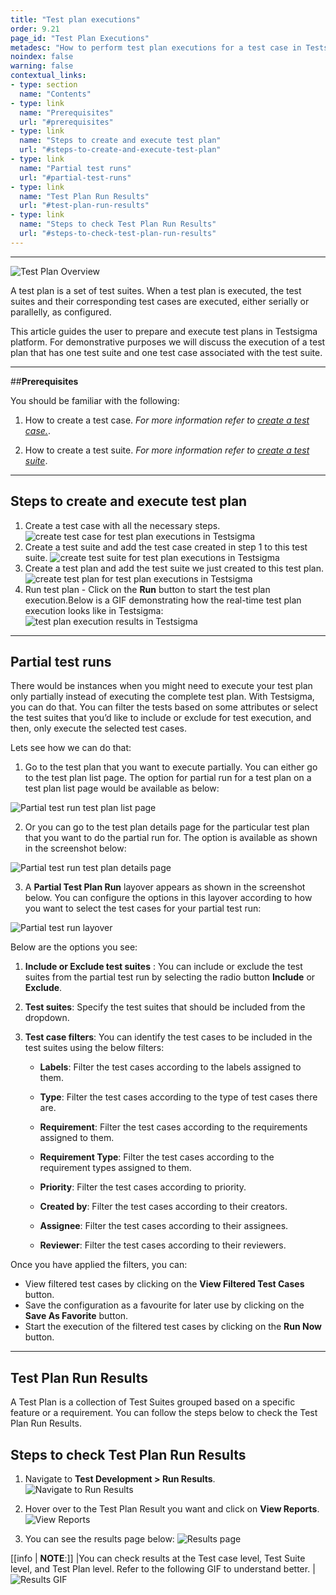 ```yaml
---
title: "Test plan executions"
order: 9.21
page_id: "Test Plan Executions"
metadesc: "How to perform test plan executions for a test case in Testsigma."
noindex: false
warning: false
contextual_links:
- type: section
  name: "Contents"
- type: link
  name: "Prerequisites"
  url: "#prerequisites"
- type: link
  name: "Steps to create and execute test plan"
  url: "#steps-to-create-and-execute-test-plan"
- type: link
  name: "Partial test runs"
  url: "#partial-test-runs"
- type: link
  name: "Test Plan Run Results"
  url: "#test-plan-run-results"
- type: link
  name: "Steps to check Test Plan Run Results"
  url: "#steps-to-check-test-plan-run-results"
---
```


---

![Test Plan Overview](https://docs.testsigma.com/images/test-plan-executions/test-plan-overview.jpeg)

A test plan is a set of test suites. When a test plan is executed, the test suites and their corresponding test cases are executed, either serially or parallelly, as configured.


This article guides the user to prepare and execute test plans in Testsigma platform. For demonstrative purposes we will discuss the execution of a test plan that has one test suite and one test case associated with the test suite.


---


##**Prerequisites**

You should be familiar with the following:

1. How to create a test case. *For more information refer to [create a test case.](https://testsigma.com/docs/test-cases/manage/add-edit-delete/)*.

2. How to create a test suite. *For more information refer to [create a test suite](https://testsigma.com/docs/test-management/test-suites/overview/#create-test-suite)*.


---

## **Steps to create and execute test plan**

 1. Create a test case with all the necessary steps. 
    ![create test case for test plan executions in Testsigma](https://s3.amazonaws.com/static-docs.testsigma.com/new_images/runs/test-plan-executions/testcase_demo.gif)
 2. Create a test suite and add the test case created in step 1 to this test suite.
    ![create test suite for test plan executions in Testsigma](https://s3.amazonaws.com/static-docs.testsigma.com/new_images/runs/test-plan-executions/test_suite_final.gif)
 3. Create a test plan and add the test suite we just created to this test plan.
     ![create test plan for test plan executions in Testsigma](https://s3.amazonaws.com/static-docs.testsigma.com/new_images/runs/test-plan-executions/test_plan_sample.gif)
 4. Run test plan - Click on the **Run** button to start the test plan execution.Below is a GIF demonstrating how the  real-time test plan execution looks like in Testsigma:
    ![test plan execution results in Testsigma](https://s3.amazonaws.com/static-docs.testsigma.com/new_images/runs/test-plan-executions/test_plan_executions_final.gif)



---

## **Partial test runs**

There would be instances when you might need to execute your test plan only partially instead of executing the complete test plan. With Testsigma, you can do that. You can filter the tests based on some attributes or select the test suites that you’d like to include or exclude for test execution, and then, only execute the selected test cases.

Lets see how we can do that:

1. Go to the test plan that you want to execute partially. You can either go to the test plan list page. The option for partial run for a test plan on a test plan list page would be available as below:

![Partial test run test plan list page](https://s3.amazonaws.com/static-docs.testsigma.com/new_images/runs/test-plan-executions/test_plan_partial_execution.png)

2. Or you can go to the test plan details page for the particular test plan that you want to do the partial run for. The option is available as shown in the screenshot below: 

![Partial test run test plan details page](https://s3.amazonaws.com/static-docs.testsigma.com/new_images/runs/test-plan-executions/test_plan_details_partial_run.png)

3. A **Partial  Test Plan Run** layover appears as shown in the screenshot below. You can configure the options in this layover according to how you want to select the test cases for your partial test run:

![Partial test run layover](https://s3.amazonaws.com/static-docs.testsigma.com/new_images/runs/test-plan-executions/partial_test_plan_run_overlay.png)

Below are the options you see:

1. **Include or Exclude test suites** : You can include or exclude the test suites from the partial test run by selecting the radio button **Include** or **Exclude**.
2. **Test suites**: Specify the test suites that should be included from the dropdown.


2. **Test case filters**: You can identify the test cases to be included in the test suites using the below filters:
    - **Labels**: Filter the test cases according to the labels assigned to them.
    - **Type**: Filter the test cases according to the type of test cases there are. 
    
    - **Requirement**: Filter the test cases according to the requirements assigned to them. 
    
    - **Requirement Type**: Filter the test cases according to the requirement types assigned to them.
    - **Priority**: Filter the test cases according to priority.
    - **Created by**: Filter the test cases according to their creators.
    - **Assignee**: Filter the test cases according to their assignees.
    
    - **Reviewer**: Filter the test cases according to their reviewers.<br>

Once you have applied the filters, you can:

- View filtered test cases by clicking on the **View Filtered Test Cases** button.
- Save the configuration as a favourite for later use by clicking on the **Save As Favorite** button.
- Start the execution of the filtered test cases by clicking on the **Run Now** button.



---

## **Test Plan Run Results**
A Test Plan is a collection of Test Suites grouped based on a specific feature or a requirement. You can follow the steps below to check the Test Plan Run Results.

## **Steps to check Test Plan Run Results**
1. Navigate to **Test Development > Run Results**.
![Navigate to Run Results](https://s3.amazonaws.com/static-docs.testsigma.com/new_images/projects/applications/naviagte.png)

2. Hover over to the Test Plan Result you want and click on **View Reports**.
![View Reports](https://s3.amazonaws.com/static-docs.testsigma.com/new_images/projects/applications/viewreports2.png)

3. You can see the results page below:
![Results page](https://s3.amazonaws.com/static-docs.testsigma.com/new_images/projects/applications/resultpageoftp.png)

[[info | **NOTE**:]]
|You can check results at the Test case level, Test Suite level, and Test Plan level. Refer to the following GIF to understand better.
| ![Results GIF](https://s3.amazonaws.com/static-docs.testsigma.com/new_images/projects/applications/Resultsgif.gif)